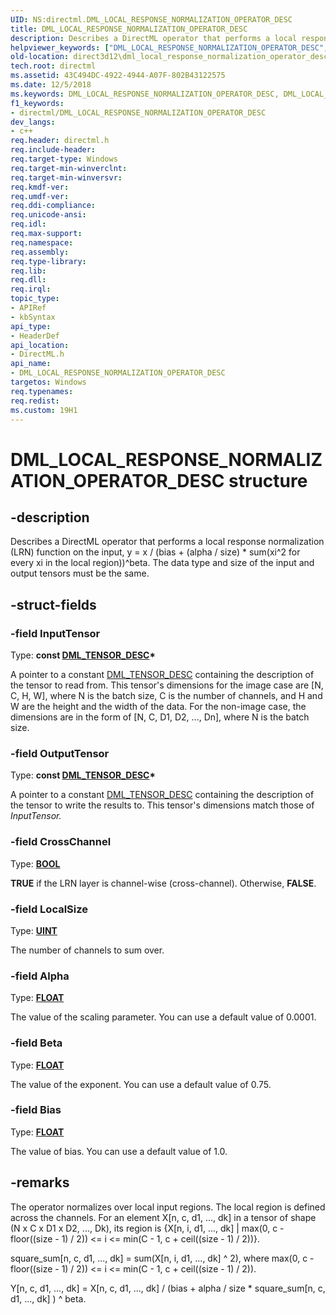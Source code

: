 ```yaml
---
UID: NS:directml.DML_LOCAL_RESPONSE_NORMALIZATION_OPERATOR_DESC
title: DML_LOCAL_RESPONSE_NORMALIZATION_OPERATOR_DESC
description: Describes a DirectML operator that performs a local response normalization (LRN) function on the input, y = x / (bias + (alpha / size) * sum(xi^2 for every xi in the local region))^beta.
helpviewer_keywords: ["DML_LOCAL_RESPONSE_NORMALIZATION_OPERATOR_DESC","DML_LOCAL_RESPONSE_NORMALIZATION_OPERATOR_DESC structure","direct3d12.dml_local_response_normalization_operator_desc","directml/DML_LOCAL_RESPONSE_NORMALIZATION_OPERATOR_DESC"]
old-location: direct3d12\dml_local_response_normalization_operator_desc.htm
tech.root: directml
ms.assetid: 43C494DC-4922-4944-A07F-802B43122575
ms.date: 12/5/2018
ms.keywords: DML_LOCAL_RESPONSE_NORMALIZATION_OPERATOR_DESC, DML_LOCAL_RESPONSE_NORMALIZATION_OPERATOR_DESC structure, direct3d12.dml_local_response_normalization_operator_desc, directml/DML_LOCAL_RESPONSE_NORMALIZATION_OPERATOR_DESC
f1_keywords:
- directml/DML_LOCAL_RESPONSE_NORMALIZATION_OPERATOR_DESC
dev_langs:
- c++
req.header: directml.h
req.include-header: 
req.target-type: Windows
req.target-min-winverclnt: 
req.target-min-winversvr: 
req.kmdf-ver: 
req.umdf-ver: 
req.ddi-compliance: 
req.unicode-ansi: 
req.idl: 
req.max-support: 
req.namespace: 
req.assembly: 
req.type-library: 
req.lib: 
req.dll: 
req.irql: 
topic_type:
- APIRef
- kbSyntax
api_type:
- HeaderDef
api_location:
- DirectML.h
api_name:
- DML_LOCAL_RESPONSE_NORMALIZATION_OPERATOR_DESC
targetos: Windows
req.typenames: 
req.redist: 
ms.custom: 19H1
---
```


# DML_LOCAL_RESPONSE_NORMALIZATION_OPERATOR_DESC structure


## -description






Describes a DirectML operator that performs a local response normalization (LRN) function on the input, y = x / (bias + (alpha / size) * sum(xi^2 for every xi in the local region))^beta. The data type and size of the input and output tensors must be the same.


## -struct-fields




### -field InputTensor

Type: **const [DML_TENSOR_DESC](/windows/desktop/api/directml/ns-directml-dml_tensor_desc)\***

A pointer to a constant [DML_TENSOR_DESC](/windows/desktop/api/directml/ns-directml-dml_tensor_desc) containing the description of the tensor to read from. This tensor's dimensions for the image case are [N, C, H, W], where N is the batch size, C is the number of channels, and H and W are the height and the width of the data. For the non-image case, the dimensions are in the form of [N, C, D1, D2, ..., Dn], where N is the batch size.


### -field OutputTensor

Type: **const [DML_TENSOR_DESC](/windows/desktop/api/directml/ns-directml-dml_tensor_desc)\***

A pointer to a constant [DML_TENSOR_DESC](/windows/desktop/api/directml/ns-directml-dml_tensor_desc) containing the description of the tensor to write the results to. This tensor's dimensions match those of <i>InputTensor.</i>


### -field CrossChannel

Type: <b><a href="https://docs.microsoft.com/windows/desktop/WinProg/windows-data-types">BOOL</a></b>

<b>TRUE</b> if the LRN layer is channel-wise (cross-channel). Otherwise, <b>FALSE</b>.


### -field LocalSize

Type: [**UINT**](/windows/desktop/winprog/windows-data-types)

The number of channels to sum over.


### -field Alpha

Type: <b><a href="https://docs.microsoft.com/windows/desktop/WinProg/windows-data-types">FLOAT</a></b>

The value of the scaling parameter. You can use a default value of 0.0001.


### -field Beta

Type: <b><a href="https://docs.microsoft.com/windows/desktop/WinProg/windows-data-types">FLOAT</a></b>

The value of the exponent. You can use a default value of 0.75.


### -field Bias

Type: <b><a href="https://docs.microsoft.com/windows/desktop/WinProg/windows-data-types">FLOAT</a></b>

The value of bias. You can use a default value of 1.0.


## -remarks



The operator normalizes over local input regions. The local region is defined across the channels. For an element X[n, c, d1, ..., dk] in a tensor of shape (N x C x D1 x D2, ..., Dk), its region is {X[n, i, d1, ..., dk] | max(0, c - floor((size - 1) / 2)) &lt;= i &lt;= min(C - 1, c + ceil((size - 1) / 2))}.

square_sum[n, c, d1, ..., dk] = sum(X[n, i, d1, ..., dk] ^ 2), where max(0, c - floor((size - 1) / 2)) &lt;= i &lt;= min(C - 1, c + ceil((size - 1) / 2)).

Y[n, c, d1, ..., dk] = X[n, c, d1, ..., dk] / (bias + alpha / size * square_sum[n, c, d1, ..., dk] ) ^ beta.



